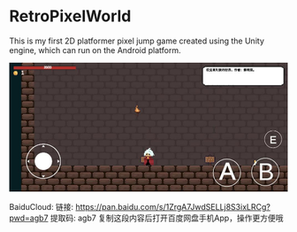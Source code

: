 # RetroPixelWorld
This is my first 2D platformer pixel jump game created using the Unity engine, which can run on the Android platform.

![](RetroPixelWorld.png)

BaiduCloud:
链接: https://pan.baidu.com/s/1ZrgA7JwdSELLj8S3ixLRCg?pwd=agb7 提取码: agb7 复制这段内容后打开百度网盘手机App，操作更方便哦
